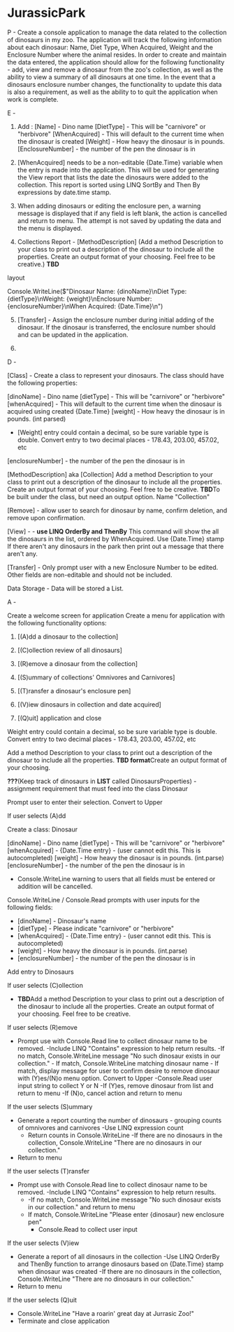 # JurassicPark

P - Create a console application to manage the data related to the collection of dinosaurs in my zoo. The application will track the following information about each dinosaur: Name, Diet Type, When Acquired, Weight and the Enclosure Number where the animal resides. In order to create and maintain the data entered, the application should allow for the following functionality - add, view and remove a dinosaur from the zoo's collection, as well as the ability to view a summary of all dinosaurs at one time. In the event that a dinosaurs enclosure number changes, the functionality to update this data is also a requirement, as well as the ability to to quit the application when work is complete.

E -

1. Add :
   [Name] - Dino name
   [DietType] - This will be "carnivore" or "herbivore"
   [WhenAcquired] - This will default to the current time when the dinosaur is created
   [Weight] - How heavy the dinosaur is in pounds.
   [EnclosureNumber] - the number of the pen the dinosaur is in

2. [WhenAcquired] needs to be a non-editable {Date.Time} variable when the entry is made into the application. This will be used for generating the View report that lists the date the dinosaurs were added to the collection. This report is sorted using LINQ SortBy and Then By expressions by date.time stamp.

3. When adding dinosaurs or editing the enclosure pen, a warning message is displayed that if any field is left blank, the action is cancelled and return to menu. The attempt is not saved by updating the data and the menu is displayed.

4. Collections Report - [MethodDescription] (Add a method Description to your class to print out a description of the dinosaur to include all the properties. Create an output format of your choosing. Feel free to be creative.) **TBD**

layout

Console.WriteLine($"Dinosaur Name: {dinoName}\nDiet Type: {dietType}\nWeight: {weight}\nEnclosure Number: {enclosureNumber}\nWhen Acquired: {Date.Time}\n")

5. [Transfer] - Assign the enclosure number during initial adding of the dinosaur. If the dinosaur is transferred, the enclosure number should and can be updated in the application.

6.

D -

[Class] - Create a class to represent your dinosaurs. The class should have the following properties:

[dinoName] - Dino name
[dietType] - This will be "carnivore" or "herbivore"
[whenAcquired] - This will default to the current time when the dinosaur is acquired using created {Date.Time}
[weight] - How heavy the dinosaur is in pounds. (int parsed)

- [Weight] entry could contain a decimal, so be sure variable type is double. Convert entry to two decimal places - 178.43, 203.00, 457.02, etc

[enclosureNumber] - the number of the pen the dinosaur is in

[MethodDescription] aka [Collection]
Add a method Description to your class to print out a description of the dinosaur to include all the properties. Create an output format of your choosing. Feel free to be creative. **TBD**To be built under the class, but need an output option. Name "Collection"

[Remove] - allow user to search for dinosaur by name, confirm deletion, and remove upon confirmation.

[View] - - **use LINQ OrderBy and ThenBy**
This command will show the all the dinosaurs in the list, ordered by WhenAcquired.
Use {Date.Time} stamp If there aren't any dinosaurs in the park then print out a message that there aren't any.

[Transfer] - Only prompt user with a new Enclosure Number to be edited. Other fields are non-editable and should not be included.

Data Storage - Data will be stored a List<Dinosaur>.

A -

Create a welcome screen for application
Create a menu for application with the following functionality options:

1. [(A)dd a dinosaur to the collection]

2. [(C)ollection review of all dinosaurs]

3. [(R)emove a dinosaur from the collection]

4. [(S)ummary of collections' Omnivores and Carnivores]

5. [(T)ransfer a dinosaur's enclosure pen]

6. [(V)iew dinosaurs in collection and date acquired]

7. [(Q)uit] application and close

Weight entry could contain a decimal, so be sure variable type is double. Convert entry to two decimal places - 178.43, 203.00, 457.02, etc

Add a method Description to your class to print out a description of the dinosaur to include all the properties. **TBD format**Create an output format of your choosing.

**???**(Keep track of dinosaurs in **LIST** called DinosaursProperties) - assignment requirement that must feed into the class Dinosaur

Prompt user to enter their selection. Convert to Upper

If user selects (A)dd

Create a class: Dinosaur

[dinoName] - Dino name
[dietType] - This will be "carnivore" or "herbivore"
[whenAcquired] - {Date.Time entry} - (user cannot edit this. This is autocompleted)
[weight] - How heavy the dinosaur is in pounds. (int.parse)
[enclosureNumber] - the number of the pen the dinosaur is in

- Console.WriteLine warning to users that all fields must be entered or addition will be cancelled.

Console.WriteLine / Console.Read prompts with user inputs for the following fields:

- [dinoName] - Dinosaur's name
- [dietType] - Please indicate "carnivore" or "herbivore"
- [whenAcquired] - {Date.Time entry} - (user cannot edit this. This is autocompleted)
- [weight] - How heavy the dinosaur is in pounds. (int.parse)
- [enclosureNumber] - the number of the pen the dinosaur is in

Add entry to Dinosaurs

If user selects (C)ollection

- **TBD**Add a method Description to your class to print out a description of the dinosaur to include all the properties. Create an output format of your choosing. Feel free to be creative.

If user selects (R)emove

- Prompt use with Console.Read line to collect dinosaur name to be removed.
  -Include LINQ "Contains" expression to help return results.
  -If no match, Console.WriteLine message "No such dinosaur exists in our collection." - If match, Console.WriteLine matching dinosaur name - If match, display message for user to confirm desire to remove dinosaur with (Y)es/(N)o menu option. Convert to Upper
  -Console.Read user input string to collect Y or N
  -If (Y)es, remove dinosaur from list and return to menu
  -If (N)o, cancel action and return to menu

If the user selects (S)ummary

- Generate a report counting the number of dinosaurs - grouping counts of omnivores and carnivores
  -Use LINQ expression count
  - Return counts in Console.WriteLine
    -If there are no dinosaurs in the collection, Console.WriteLine "There are no dinosaurs in our collection."
- Return to menu

If the user selects (T)ransfer

- Prompt use with Console.Read line to collect dinosaur name to be removed.
  -Include LINQ "Contains" expression to help return results.
  - -If no match, Console.WriteLine message "No such dinosaur exists in our collection." and return to menu
  - If match, Console.WriteLine "Please enter {dinosaur} new enclosure pen"
    - Console.Read to collect user input

If the user selects (V)iew

- Generate a report of all dinosaurs in the collection
  -Use LINQ OrderBy and ThenBy function to arrange dinosaurs based on {Date.Time} stamp when dinosaur was created
  -If there are no dinosaurs in the collection, Console.WriteLine "There are no dinosaurs in our collection."
- Return to menu

If the user selects (Q)uit

- Console.WriteLine "Have a roarin' great day at Jurrasic Zoo!"
- Terminate and close application
